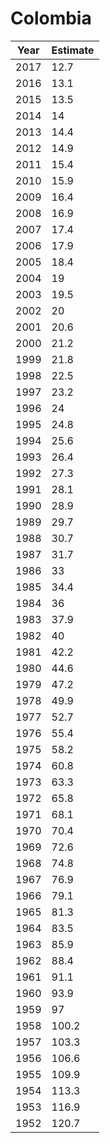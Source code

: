 # Colombia

| Year | Estimate |
| ---- | -------- |
| 2017 | 12.7 |
| 2016 | 13.1 |
| 2015 | 13.5 |
| 2014 | 14 |
| 2013 | 14.4 |
| 2012 | 14.9 |
| 2011 | 15.4 |
| 2010 | 15.9 |
| 2009 | 16.4 |
| 2008 | 16.9 |
| 2007 | 17.4 |
| 2006 | 17.9 |
| 2005 | 18.4 |
| 2004 | 19 |
| 2003 | 19.5 |
| 2002 | 20 |
| 2001 | 20.6 |
| 2000 | 21.2 |
| 1999 | 21.8 |
| 1998 | 22.5 |
| 1997 | 23.2 |
| 1996 | 24 |
| 1995 | 24.8 |
| 1994 | 25.6 |
| 1993 | 26.4 |
| 1992 | 27.3 |
| 1991 | 28.1 |
| 1990 | 28.9 |
| 1989 | 29.7 |
| 1988 | 30.7 |
| 1987 | 31.7 |
| 1986 | 33 |
| 1985 | 34.4 |
| 1984 | 36 |
| 1983 | 37.9 |
| 1982 | 40 |
| 1981 | 42.2 |
| 1980 | 44.6 |
| 1979 | 47.2 |
| 1978 | 49.9 |
| 1977 | 52.7 |
| 1976 | 55.4 |
| 1975 | 58.2 |
| 1974 | 60.8 |
| 1973 | 63.3 |
| 1972 | 65.8 |
| 1971 | 68.1 |
| 1970 | 70.4 |
| 1969 | 72.6 |
| 1968 | 74.8 |
| 1967 | 76.9 |
| 1966 | 79.1 |
| 1965 | 81.3 |
| 1964 | 83.5 |
| 1963 | 85.9 |
| 1962 | 88.4 |
| 1961 | 91.1 |
| 1960 | 93.9 |
| 1959 | 97 |
| 1958 | 100.2 |
| 1957 | 103.3 |
| 1956 | 106.6 |
| 1955 | 109.9 |
| 1954 | 113.3 |
| 1953 | 116.9 |
| 1952 | 120.7 |